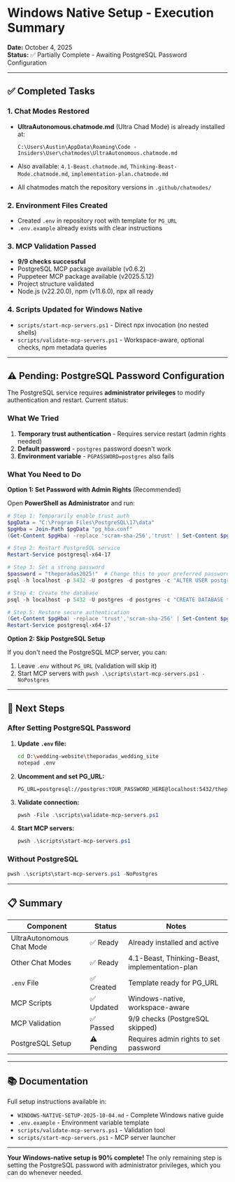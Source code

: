 # Windows Native Setup - Execution Summary

**Date:** October 4, 2025  
**Status:** ✅ Partially Complete - Awaiting PostgreSQL Password Configuration

---

## ✅ Completed Tasks

### 1. Chat Modes Restored

- **UltraAutonomous.chatmode.md** (Ultra Chad Mode) is already installed at:

  ```
  C:\Users\Austin\AppData\Roaming\Code - Insiders\User\chatmodes\UltraAutonomous.chatmode.md
  ```

- Also available: `4.1-Beast.chatmode.md`, `Thinking-Beast-Mode.chatmode.md`, `implementation-plan.chatmode.md`
- All chatmodes match the repository versions in `.github/chatmodes/`

### 2. Environment Files Created

- Created `.env` in repository root with template for `PG_URL`
- `.env.example` already exists with clear instructions

### 3. MCP Validation Passed

- **9/9 checks successful**
- PostgreSQL MCP package available (v0.6.2)
- Puppeteer MCP package available (v2025.5.12)
- Project structure validated
- Node.js (v22.20.0), npm (v11.6.0), npx all ready

### 4. Scripts Updated for Windows Native

- `scripts/start-mcp-servers.ps1` - Direct npx invocation (no nested shells)
- `scripts/validate-mcp-servers.ps1` - Workspace-aware, optional checks, npm metadata queries

---

## ⚠️ Pending: PostgreSQL Password Configuration

The PostgreSQL service requires **administrator privileges** to modify authentication and restart. Current status:

### What We Tried

1. **Temporary trust authentication** - Requires service restart (admin rights needed)
2. **Default password** - `postgres` password doesn't work
3. **Environment variable** - `PGPASSWORD=postgres` also fails

### What You Need to Do

**Option 1: Set Password with Admin Rights** (Recommended)

Open **PowerShell as Administrator** and run:

```powershell
# Step 1: Temporarily enable trust auth
$pgData = "C:\Program Files\PostgreSQL\17\data"
$pgHba = Join-Path $pgData "pg_hba.conf"
(Get-Content $pgHba) -replace 'scram-sha-256','trust' | Set-Content $pgHba

# Step 2: Restart PostgreSQL service
Restart-Service postgresql-x64-17

# Step 3: Set a strong password
$password = "theporadas2025!"  # Change this to your preferred password
psql -h localhost -p 5432 -U postgres -d postgres -c "ALTER USER postgres WITH PASSWORD '$password';"

# Step 4: Create the database
psql -h localhost -p 5432 -U postgres -d postgres -c "CREATE DATABASE theporadas_dev;"

# Step 5: Restore secure authentication
(Get-Content $pgHba) -replace 'trust','scram-sha-256' | Set-Content $pgHba
Restart-Service postgresql-x64-17
```

**Option 2: Skip PostgreSQL Setup**

If you don't need the PostgreSQL MCP server, you can:

1. Leave `.env` without `PG_URL` (validation will skip it)
2. Start MCP servers with `pwsh .\scripts\start-mcp-servers.ps1 -NoPostgres`

---

## 🚀 Next Steps

### After Setting PostgreSQL Password

1. **Update `.env` file:**

   ```bash
   cd D:\wedding-website\theporadas_wedding_site
   notepad .env
   ```

2. **Uncomment and set PG_URL:**

   ```env
   PG_URL=postgresql://postgres:YOUR_PASSWORD_HERE@localhost:5432/theporadas_dev
   ```

3. **Validate connection:**

   ```powershell
   pwsh -File .\scripts\validate-mcp-servers.ps1
   ```

4. **Start MCP servers:**

   ```powershell
   pwsh .\scripts\start-mcp-servers.ps1
   ```

### Without PostgreSQL

```powershell
pwsh .\scripts\start-mcp-servers.ps1 -NoPostgres
```

---

## 📋 Summary

| Component | Status | Notes |
|-----------|--------|-------|
| UltraAutonomous Chat Mode | ✅ Ready | Already installed and active |
| Other Chat Modes | ✅ Ready | 4.1-Beast, Thinking-Beast, implementation-plan |
| `.env` File | ✅ Created | Template ready for PG_URL |
| MCP Scripts | ✅ Updated | Windows-native, workspace-aware |
| MCP Validation | ✅ Passed | 9/9 checks (PostgreSQL skipped) |
| PostgreSQL Setup | ⚠️ Pending | Requires admin rights to set password |

---

## 📚 Documentation

Full setup instructions available in:

- `WINDOWS-NATIVE-SETUP-2025-10-04.md` - Complete Windows native guide
- `.env.example` - Environment variable template
- `scripts/validate-mcp-servers.ps1` - Validation tool
- `scripts/start-mcp-servers.ps1` - MCP server launcher

---

**Your Windows-native setup is 90% complete!** The only remaining step is setting the PostgreSQL password with administrator privileges, which you can do whenever needed.
